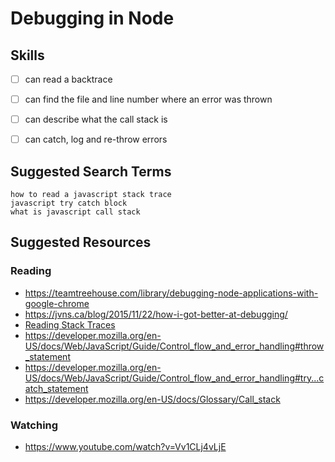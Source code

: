 # Debugging in Node



## Skills

- [ ] can read a backtrace
- [ ] can find the file and line number where an error was thrown
- [ ] can describe what the call stack is
- [ ] can catch, log and re-throw errors


## Suggested Search Terms
```
how to read a javascript stack trace
javascript try catch block
what is javascript call stack
```

## Suggested Resources

### Reading

- https://teamtreehouse.com/library/debugging-node-applications-with-google-chrome
- https://jvns.ca/blog/2015/11/22/how-i-got-better-at-debugging/
- [Reading Stack Traces](http://tobyho.com/2011/06/08/the-javascript-stacktrace-blog/)
- https://developer.mozilla.org/en-US/docs/Web/JavaScript/Guide/Control_flow_and_error_handling#throw_statement
- https://developer.mozilla.org/en-US/docs/Web/JavaScript/Guide/Control_flow_and_error_handling#try...catch_statement
- https://developer.mozilla.org/en-US/docs/Glossary/Call_stack

### Watching

- https://www.youtube.com/watch?v=Vv1CLj4vLjE
